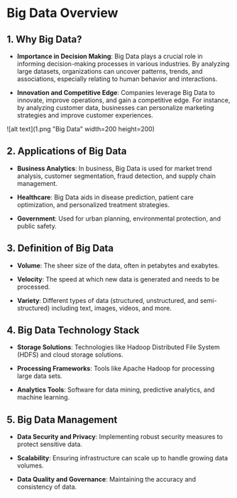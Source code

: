 # Big Data Overview

## 1. Why Big Data?

- **Importance in Decision Making**: Big Data plays a crucial role in informing decision-making processes in various industries. By analyzing large datasets, organizations can uncover patterns, trends, and associations, especially relating to human behavior and interactions.

- **Innovation and Competitive Edge**: Companies leverage Big Data to innovate, improve operations, and gain a competitive edge. For instance, by analyzing customer data, businesses can personalize marketing strategies and improve customer experiences.

![alt text](1.png "Big Data" width=200 height=200)

## 2. Applications of Big Data

- **Business Analytics**: In business, Big Data is used for market trend analysis, customer segmentation, fraud detection, and supply chain management.

- **Healthcare**: Big Data aids in disease prediction, patient care optimization, and personalized treatment strategies.

- **Government**: Used for urban planning, environmental protection, and public safety.

## 3. Definition of Big Data

- **Volume**: The sheer size of the data, often in petabytes and exabytes.

- **Velocity**: The speed at which new data is generated and needs to be processed.

- **Variety**: Different types of data (structured, unstructured, and semi-structured) including text, images, videos, and more.

## 4. Big Data Technology Stack

- **Storage Solutions**: Technologies like Hadoop Distributed File System (HDFS) and cloud storage solutions.

- **Processing Frameworks**: Tools like Apache Hadoop for processing large data sets.

- **Analytics Tools**: Software for data mining, predictive analytics, and machine learning.

## 5. Big Data Management

- **Data Security and Privacy**: Implementing robust security measures to protect sensitive data.

- **Scalability**: Ensuring infrastructure can scale up to handle growing data volumes.

- **Data Quality and Governance**: Maintaining the accuracy and consistency of data.


